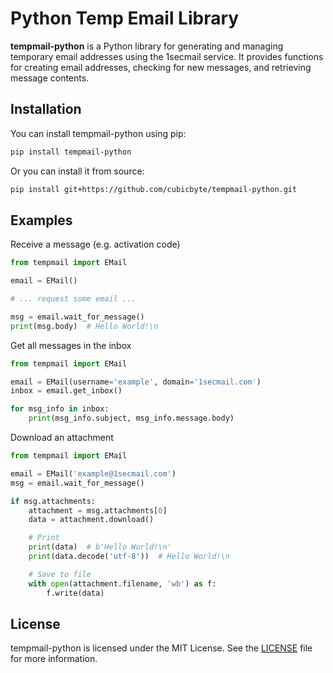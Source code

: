 # Python Temp Email Library
**tempmail-python** is a Python library for generating and managing temporary email addresses using the 1secmail service. It provides functions for creating email addresses, checking for new messages, and retrieving message contents.

## Installation
You can install tempmail-python using pip:
```bash
pip install tempmail-python
```

Or you can install it from source:
```bash
pip install git+https://github.com/cubicbyte/tempmail-python.git
```

## Examples

Receive a message (e.g. activation code)
```python
from tempmail import EMail

email = EMail()

# ... request some email ...

msg = email.wait_for_message()
print(msg.body)  # Hello World!\n
```

Get all messages in the inbox
```python
from tempmail import EMail

email = EMail(username='example', domain='1secmail.com')
inbox = email.get_inbox()

for msg_info in inbox:
    print(msg_info.subject, msg_info.message.body)
```

Download an attachment
```python
from tempmail import EMail

email = EMail('example@1secmail.com')
msg = email.wait_for_message()

if msg.attachments:
    attachment = msg.attachments[0]
    data = attachment.download()

    # Print
    print(data)  # b'Hello World!\n'
    print(data.decode('utf-8'))  # Hello World!\n

    # Save to file
    with open(attachment.filename, 'wb') as f:
        f.write(data)
```

## License
tempmail-python is licensed under the MIT License. See the [LICENSE](LICENSE) file for more information.
